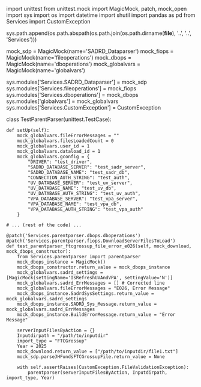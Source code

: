 import unittest
from unittest.mock import MagicMock, patch, mock_open
import sys
import os
import datetime
import shutil
import pandas as pd
from Services import CustomException

sys.path.append(os.path.abspath(os.path.join(os.path.dirname(__file__), '..', '..', 'Services')))

mock_sdp = MagicMock(name='SADRD_Dataparser')
mock_fiops = MagicMock(name='fileoperations')
mock_dbops = MagicMock(name='dboperations')
mock_globalvars = MagicMock(name='globalvars')

sys.modules['Services.SADRD_Dataparser'] = mock_sdp
sys.modules['Services.fileoperations'] = mock_fiops
sys.modules['Services.dboperations'] = mock_dbops
sys.modules['globalvars'] = mock_globalvars
sys.modules['Services.CustomException'] = CustomException

class TestParentParser(unittest.TestCase):

    def setUp(self):
        mock_globalvars.fileErrorMessages = ""
        mock_globalvars.filesLoadedCount = 0
        mock_globalvars.user_id = 1
        mock_globalvars.dataload_id = 1
        mock_globalvars.gconfig = {
            "DRIVER": "test_driver",
            "SADRD_DATABASE_SERVER": "test_sadr_server",
            "SADRD_DATABASE_NAME": "test_sadr_db",
            "CONNECTION_AUTH_STRING": "test_auth",
            "UV_DATABASE_SERVER": "test_uv_server",
            "UV_DATABASE_NAME": "test_uv_db",
            "UV_DATABASE_AUTH_STRING": "test_uv_auth",
            "VPA_DATABASE_SERVER": "test_vpa_server",
            "VPA_DATABASE_NAME": "test_vpa_db",
            "VPA_DATABASE_AUTH_STRING": "test_vpa_auth"
        }

    # ... (rest of the code) ...

    @patch('Services.parentparser.dbops.dboperations')
    @patch('Services.parentparser.fiops.DownloadServerFilesToLoad')
    def test_parentparser_ftcgrossup_file_error_e026(self, mock_download, mock_dbops_constructor):
        from Services.parentparser import parentparser
        mock_dbops_instance = MagicMock()
        mock_dbops_constructor.return_value = mock_dbops_instance
        mock_globalvars.sadrd_settings = [MagicMock(settingName='IsRefreshUVAndVPA', settingValue='N')]
        mock_globalvars.sadrd_ErrMessages = [] # Corrected line
        mock_globalvars.fileErrorMessages = "E026, Error Message"
        mock_dbops_instance.SadrdSysSettings.return_value = mock_globalvars.sadrd_settings
        mock_dbops_instance.SADRD_Sys_Message.return_value = mock_globalvars.sadrd_ErrMessages
        mock_dbops_instance.BuildErrorMessage.return_value = "Error Message"

        serverInputFilesByAction = {}
        Inputdirpath = "/path/to/inputdir"
        import_type = "FTCGrossup"
        Year = 2025
        mock_download.return_value = ["/path/to/inputdir/file1.txt"]
        mock_sdp.parseJHFundsFTCGrossupFile.return_value = None

        with self.assertRaises(CustomException.FileValidationException):
            parentparser(serverInputFilesByAction, Inputdirpath, import_type, Year)
